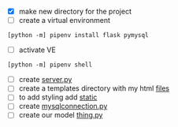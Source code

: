 - [x] make new directory for the project
- [ ] create a virtual environment

```
[python -m] pipenv install flask pymysql
```
- [ ] activate VE
```
[python -m] pipenv shell
```

- [ ] create [server.py](server.py)
- [ ] create a templates directory with my html [files](/templates/index.html)
- [ ] to add styling add [static](/static/css/style.css)
- [ ] create [mysqlconnection.py](mysqlconnection.py)
- [ ] create our model [thing.py](thing.py)
